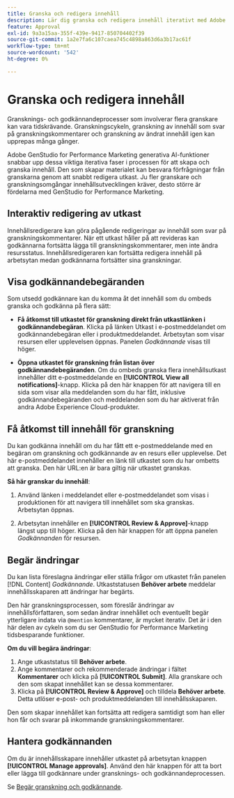 ```yaml
---
title: Granska och redigera innehåll
description: Lär dig granska och redigera innehåll iterativt med Adobe GenStudio for Performance Marketing.
feature: Approval
exl-id: 9a3a15aa-355f-439e-9417-850704402f39
source-git-commit: 1a2e7fa6c107caea745c4898a863d6a3b17ac61f
workflow-type: tm+mt
source-wordcount: '542'
ht-degree: 0%

---
```


# Granska och redigera innehåll

Gransknings- och godkännandeprocesser som involverar flera granskare kan vara tidskrävande. Granskningscykeln, granskning av innehåll som svar på granskningskommentarer och granskning av ändrat innehåll igen kan upprepas många gånger.

Adobe GenStudio for Performance Marketing generativa AI-funktioner snabbar upp dessa viktiga iterativa faser i processen för att skapa och granska innehåll. Den som skapar materialet kan besvara förfrågningar från granskarna genom att snabbt redigera utkast. Ju fler granskare och granskningsomgångar innehållsutvecklingen kräver, desto större är fördelarna med GenStudio for Performance Marketing.

## Interaktiv redigering av utkast

Innehållsredigerare kan göra pågående redigeringar av innehåll som svar på granskningskommentarer. När ett utkast håller på att revideras kan godkännarna fortsätta lägga till granskningskommentarer, men inte ändra resursstatus. Innehållsredigeraren kan fortsätta redigera innehåll på arbetsytan medan godkännarna fortsätter sina granskningar.

## Visa godkännandebegäranden

Som utsedd godkännare kan du komma åt det innehåll som du ombeds granska och godkänna på flera sätt:

* **Få åtkomst till utkastet för granskning direkt från utkastlänken i godkännandebegäran**. Klicka på länken Utkast i e-postmeddelandet om godkännandebegäran eller i produktmeddelandet.  Arbetsytan som visar resursen eller upplevelsen öppnas. Panelen _Godkännande_ visas till höger.

* **Öppna utkastet för granskning från listan över godkännandebegäranden**. Om du ombeds granska flera innehållsutkast innehåller ditt e-postmeddelande en **[!UICONTROL View all notifications]**-knapp. Klicka på den här knappen för att navigera till en sida som visar alla meddelanden som du har fått, inklusive godkännandebegäranden och meddelanden som du har aktiverat från andra Adobe Experience Cloud-produkter.

## Få åtkomst till innehåll för granskning

Du kan godkänna innehåll om du har fått ett e-postmeddelande med en begäran om granskning och godkännande av en resurs eller upplevelse. Det här e-postmeddelandet innehåller en länk till utkastet som du har ombetts att granska. Den här URL:en är bara giltig när utkastet granskas.

**Så här granskar du innehåll**:

1. Använd länken i meddelandet eller e-postmeddelandet som visas i produktionen för att navigera till innehållet som ska granskas. Arbetsytan öppnas.

1. Arbetsytan innehåller en **[!UICONTROL Review & Approve]**-knapp längst upp till höger. Klicka på den här knappen för att öppna panelen _Godkännanden_ för resursen.

## Begär ändringar

Du kan lista föreslagna ändringar eller ställa frågor om utkastet från panelen [!DNL Content] _Godkännande_. Utkaststatusen **Behöver arbete** meddelar innehållsskaparen att ändringar har begärts.

Den här granskningsprocessen, som föreslår ändringar av innehållsförfattaren, som sedan ändrar innehållet och eventuellt begär ytterligare indata via `@mention` kommentarer, är mycket iterativ. Det är i den här delen av cykeln som du ser GenStudio for Performance Marketing tidsbesparande funktioner.

**Om du vill begära ändringar**:

1. Ange utkaststatus till **Behöver arbete**.
1. Ange kommentarer och rekommenderade ändringar i fältet **Kommentarer** och klicka på **[!UICONTROL Submit]**. Alla granskare och den som skapat innehållet kan se dessa kommentarer.
1. Klicka på **[!UICONTROL Review & Approve]** och tilldela **Behöver arbete**. Detta utlöser e-post- och produktmeddelanden till innehållsskaparen.

Den som skapar innehållet kan fortsätta att redigera samtidigt som han eller hon får och svarar på inkommande granskningskommentarer.

## Hantera godkännanden

Om du är innehållsskapare innehåller utkastet på arbetsytan knappen **[!UICONTROL Manage approvals]**. Använd den här knappen för att ta bort eller lägga till godkännare under gransknings- och godkännandeprocessen.

Se [Begär granskning och godkännande](./request-review.md).
